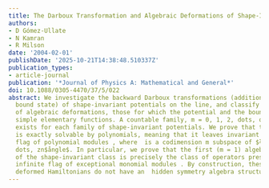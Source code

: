 ```yaml
---
title: The Darboux Transformation and Algebraic Deformations of Shape-Invariant Potentials
authors:
- D Gómez-Ullate
- N Kamran
- R Milson
date: '2004-02-01'
publishDate: '2025-10-21T14:38:48.510337Z'
publication_types:
- article-journal
publication: '*Journal of Physics A: Mathematical and General*'
doi: 10.1088/0305-4470/37/5/022
abstract: We investigate the backward Darboux transformations (addition of the lowest
  bound state) of shape-invariant potentials on the line, and classify the subclass
  of algebraic deformations, those for which the potential and the bound states are
  simple elementary functions. A countable family, m = 0, 1, 2, dots, of deformations
  exists for each family of shape-invariant potentials. We prove that the mth deformation
  is exactly solvable by polynomials, meaning that it leaves invariant an infinite
  flag of polynomial modules , where  is a codimension m subspace of $łangle$1, z,
  dots, zn$ångle$. In particular, we prove that the first (m = 1) algebraic deformation
  of the shape-invariant class is precisely the class of operators preserving the
  infinite flag of exceptional monomial modules . By construction, these algebraically
  deformed Hamiltonians do not have an  hidden symmetry algebra structure.
---
```

